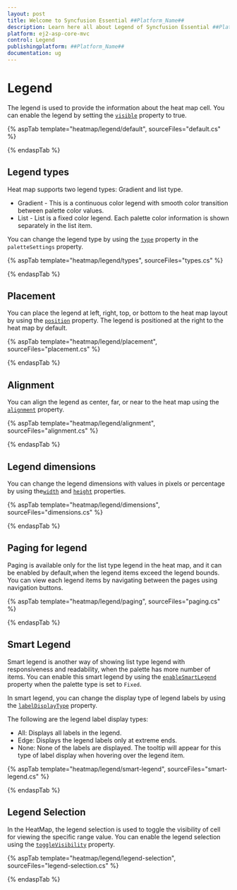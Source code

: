 ```yaml
---
layout: post
title: Welcome to Syncfusion Essential ##Platform_Name##
description: Learn here all about Legend of Syncfusion Essential ##Platform_Name## widgets based on HTML5 and jQuery.
platform: ej2-asp-core-mvc
control: Legend
publishingplatform: ##Platform_Name##
documentation: ug
---
```



# Legend

The legend is used to provide the information about the heat map cell. You can enable the legend by setting the [`visible`](https://help.syncfusion.com/cr/aspnetcore-js2/Syncfusion.EJ2~Syncfusion.EJ2.HeatMap.HeatMapLegendSettings~Visible.html) property to true.

{% aspTab template="heatmap/legend/default", sourceFiles="default.cs" %}

{% endaspTab %}

## Legend types

Heat map supports two legend types: Gradient and list type.

* Gradient - This is a continuous color legend with smooth color transition between palette color values.
* List - List is a fixed color legend. Each palette color information is shown separately in the list item.

You can change the legend type by using the [`type`](https://help.syncfusion.com/cr/aspnetcore-js2/Syncfusion.EJ2~Syncfusion.EJ2.HeatMap.HeatMapPaletteSettings~Type.html) property in the `paletteSettings` property.

{% aspTab template="heatmap/legend/types", sourceFiles="types.cs" %}

{% endaspTab %}

## Placement

You can place the legend at left, right, top, or bottom to the heat map layout by using the [`position`](https://help.syncfusion.com/cr/aspnetcore-js2/Syncfusion.EJ2~Syncfusion.EJ2.HeatMap.HeatMapLegendSettings~Position.html) property. The legend is positioned at the right to the heat map by default.

{% aspTab template="heatmap/legend/placement", sourceFiles="placement.cs" %}

{% endaspTab %}

## Alignment

You can align the legend as center, far, or near to the heat map using the [`alignment`](https://help.syncfusion.com/cr/aspnetcore-js2/Syncfusion.EJ2~Syncfusion.EJ2.HeatMap.HeatMapLegendSettings~Alignment.html) property.

{% aspTab template="heatmap/legend/alignment", sourceFiles="alignment.cs" %}

{% endaspTab %}

## Legend dimensions

You can change the legend dimensions with values in pixels or percentage by using the[`width`](https://help.syncfusion.com/cr/aspnetcore-js2/Syncfusion.EJ2~Syncfusion.EJ2.HeatMap.HeatMapLegendSettings~Width.html) and [`height`](https://help.syncfusion.com/cr/aspnetcore-js2/Syncfusion.EJ2~Syncfusion.EJ2.HeatMap.HeatMapLegendSettings~Height.html) properties.

{% aspTab template="heatmap/legend/dimensions", sourceFiles="dimensions.cs" %}

{% endaspTab %}

## Paging for legend

Paging is available only for the list type legend in the heat map, and it can be enabled by default,when the legend items exceed the legend bounds. You can view each legend items by navigating between the pages using navigation buttons.

{% aspTab template="heatmap/legend/paging", sourceFiles="paging.cs" %}

{% endaspTab %}

## Smart Legend

Smart legend is another way of showing list type legend with responsiveness and readability, when the palette has more number of items. You can enable this smart legend by using the [`enableSmartLegend`](https://help.syncfusion.com/cr/aspnetcore-js2/Syncfusion.EJ2~Syncfusion.EJ2.HeatMap.HeatMapLegendSettings~EnableSmartLegend.html) property when the palette type is set to `Fixed`.

In smart legend, you can change the display type of legend labels by using the [`labelDisplayType`](https://help.syncfusion.com/cr/aspnetcore-js2/Syncfusion.EJ2~Syncfusion.EJ2.HeatMap.HeatMapLegendSettings~LabelDisplayType.html) property.

The following are the legend label display types:
* All: Displays all labels in the legend.
* Edge: Displays the legend labels only at extreme ends.
* None: None of the labels are displayed. The tooltip will appear for this type of label display when hovering over the legend item.

{% aspTab template="heatmap/legend/smart-legend", sourceFiles="smart-legend.cs" %}

{% endaspTab %}

## Legend Selection

In the HeatMap, the legend selection is used to toggle the visibility of cell for viewing the specific range value. You can enable the legend selection using the [`toggleVisibility`](https://help.syncfusion.com/cr/aspnetcore-js2/Syncfusion.EJ2~Syncfusion.EJ2.HeatMap.HeatMapLegendSettings~ToggleVisibility.html) property.

{% aspTab template="heatmap/legend/legend-selection", sourceFiles="legend-selection.cs" %}

{% endaspTab %}
